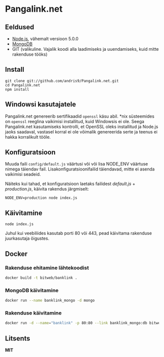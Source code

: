 # Pangalink.net

## Eeldused

  * [Node.js](http://nodejs.org/), vähemalt versioon 5.0.0
  * [MongoDB](http://www.mongodb.org/)
  * GIT (valikuline. Vajalik koodi alla laadimiseks ja uuendamiseks, kuid mitte rakenduse tööks)

## Install

    git clone git://github.com/andris9/Pangalink.net.git
    cd Pangalink.net
    npm install

## Windowsi kasutajatele

Pangalink.net genereerib sertifikaadid `openssl` käsu abil. *nix süsteemides on `openssl` reeglina vaikimisi installitud, kuid Windowsis ei ole. Seega Pangalink.net kasutamiseks kontrolli, et OpenSSL oleks installitud ja Node.js jaoks saadaval, vastasel korral ei ole võimalik genereerida serte ja teenus ei hakka korralikult tööle.

## Konfiguratsioon

Muuda faili `config/default.js` väärtusi või või lisa NODE_ENV väärtuse nimega täiendav fail. Lisakonfiguratsioonifailid täiendavad, mitte ei asenda vaikimisi seadeid.

Näiteks kui tahad, et konfiguratsioon laetaks failidest *default.js* + *production.js*, käivita rakendus järgmiselt:

    NODE_ENV=production node index.js

## Käivitamine

    node index.js

Juhul kui veebiliides kasutab porti 80 või 443, pead käivitama rakenduse juurkasutaja õigustes.

## Docker

### Rakenduse ehitamine lähtekoodist

```sh
docker build -t bitweb/banklink .
```

### MongoDB käivitamine

```sh
docker run --name banklink_mongo -d mongo
```

### Rakenduse käivitamine

```sh
docker run -d --name="banklink" -p 80:80 --link banklink_mongo:db bitweb/banklink
```

## Litsents

**MIT**
